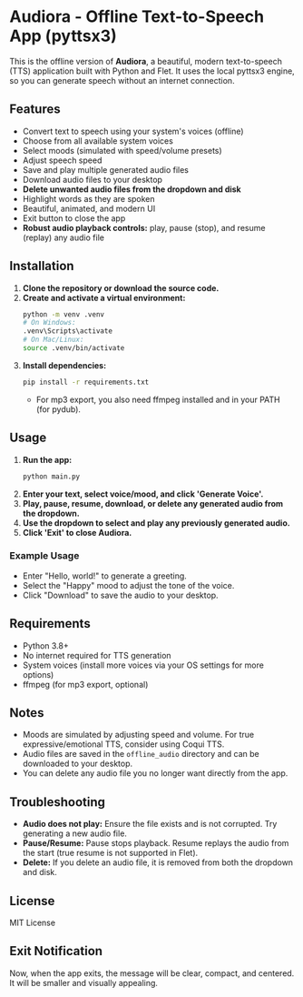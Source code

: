# Audiora - Offline Text-to-Speech App (pyttsx3)

This is the offline version of **Audiora**, a beautiful, modern text-to-speech (TTS) application built with Python and Flet. It uses the local pyttsx3 engine, so you can generate speech without an internet connection.

## Features
- Convert text to speech using your system's voices (offline)
- Choose from all available system voices
- Select moods (simulated with speed/volume presets)
- Adjust speech speed
- Save and play multiple generated audio files
- Download audio files to your desktop
- **Delete unwanted audio files from the dropdown and disk**
- Highlight words as they are spoken
- Beautiful, animated, and modern UI
- Exit button to close the app
- **Robust audio playback controls:** play, pause (stop), and resume (replay) any audio file

## Installation
1. **Clone the repository or download the source code.**
2. **Create and activate a virtual environment:**
   ```bash
   python -m venv .venv
   # On Windows:
   .venv\Scripts\activate
   # On Mac/Linux:
   source .venv/bin/activate
   ```
3. **Install dependencies:**
   ```bash
   pip install -r requirements.txt
   ```
   - For mp3 export, you also need ffmpeg installed and in your PATH (for pydub).

## Usage
1. **Run the app:**
   ```bash
   python main.py
   ```
2. **Enter your text, select voice/mood, and click 'Generate Voice'.**
3. **Play, pause, resume, download, or delete any generated audio from the dropdown.**
4. **Use the dropdown to select and play any previously generated audio.**
5. **Click 'Exit' to close Audiora.**

### Example Usage
- Enter "Hello, world!" to generate a greeting.
- Select the "Happy" mood to adjust the tone of the voice.
- Click "Download" to save the audio to your desktop.

## Requirements
- Python 3.8+
- No internet required for TTS generation
- System voices (install more voices via your OS settings for more options)
- ffmpeg (for mp3 export, optional)

## Notes
- Moods are simulated by adjusting speed and volume. For true expressive/emotional TTS, consider using Coqui TTS.
- Audio files are saved in the `offline_audio` directory and can be downloaded to your desktop.
- You can delete any audio file you no longer want directly from the app.

## Troubleshooting
- **Audio does not play:** Ensure the file exists and is not corrupted. Try generating a new audio file.
- **Pause/Resume:** Pause stops playback. Resume replays the audio from the start (true resume is not supported in Flet).
- **Delete:** If you delete an audio file, it is removed from both the dropdown and disk.

## License
MIT License

## Exit Notification
Now, when the app exits, the message will be clear, compact, and centered. It will be smaller and visually appealing.